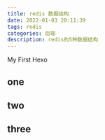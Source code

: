 ```yaml
---
title: redis 数据结构
date: 2022-01-03 20:11:39
tags: redis
categories: 后端
description: redis的5种数据结构
---
```


My First Hexo 

## one 

## two

## three
